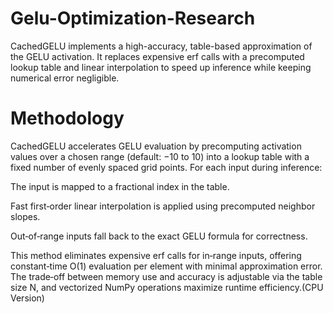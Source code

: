 # Gelu-Optimization-Research

CachedGELU implements a high-accuracy, table-based approximation of the GELU activation. It replaces expensive erf calls with a precomputed lookup table and linear interpolation to speed up inference  while keeping numerical error negligible.



# Methodology

CachedGELU accelerates GELU evaluation by precomputing activation values over a chosen range (default: −10 to 10) into a lookup table with a fixed number of evenly spaced grid points. For each input during inference:

The input is mapped to a fractional index in the table.

Fast first‐order linear interpolation is applied using precomputed neighbor slopes.

Out‐of‐range inputs fall back to the exact GELU formula for correctness.

This method eliminates expensive erf calls for in‐range inputs, offering constant‐time O(1) evaluation per element with minimal approximation error. The trade‐off between memory use and accuracy is adjustable via the table size N, and vectorized NumPy operations maximize runtime efficiency.(CPU Version)
